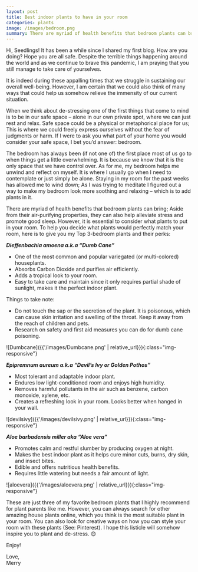 ```yaml
---
layout: post
title: Best indoor plants to have in your room
categories: plants
image: /images/bedroom.png
summary: There are myriad of health benefits that bedroom plants can bring; Aside from their air-purifying properties, they can also help alleviate stress and promote good sleep.
---
```


Hi, Seedlings! It has been a while since I shared my first blog. How are you doing? Hope you are all safe. Despite the terrible things happening around the world and as we continue to brave this pandemic, I am praying that you still manage to take care of yourselves. 

It is indeed during these appalling times that we struggle in sustaining our overall well-being. However, I am certain that we could also think of many ways that could help us somehow relieve the immensity of our current situation.  

When we think about de-stressing one of the first things that come to mind is to be in our safe space – alone in our own private spot, where we can just rest and relax. Safe space could be a physical or metaphorical place for us; This is where we could freely express ourselves without the fear of judgments or harm.  If I were to ask you what part of your home you would consider your safe space, I bet you’d answer: bedroom. 

The bedroom has always been (if not one of) the first place most of us go to when things get a little overwhelming. It is because we know that it is the only space that we have control over. As for me, my bedroom helps me unwind and reflect on myself. It is where I usually go when I need to contemplate or just simply be alone. Staying in my room for the past weeks has allowed me to wind down; As I was trying to meditate I figured out a way to make my bedroom look more soothing and relaxing – which is to add plants in it. 

There are myriad of health benefits that bedroom plants can bring; Aside from their air-purifying properties, they can also help alleviate stress and promote good sleep. However, it is essential to consider what plants to put in your room. To help you decide what plants would perfectly match your room, here is to give you my Top 3-bedroom plants and their perks: 

***Dieffenbachia amoena a.k.a “Dumb Cane”***
 
-	One of the most common and popular variegated (or multi-colored) houseplants. 
-	Absorbs Carbon Dioxide and purifies air efficiently. 
-	Adds a tropical look to your room. 
-	Easy to take care and maintain since it only requires partial shade of sunlight, makes it the perfect indoor plant.

Things to take note: 

-	Do not touch the sap or the secretion of the plant. It is poisonous, which can cause skin irritation and swelling of the throat. Keep it away from the reach of children and pets. 
-	Research on safety and first aid measures you can do for dumb cane poisoning. 

![Dumbcane]({{'/images/Dumbcane.png' | relative_url}}){:class="img-responsive"}


 ***Epipremnum aureum a.k.a “Devil’s Ivy or Golden Pothos”***
 
-	Most tolerant and adaptable indoor plant. 
-	Endures low light-conditioned room and enjoys high humidity. 
-	Removes harmful pollutants in the air such as benzene, carbon monoxide, xylene, etc. 
-	Creates a refreshing look in your room. Looks better when hanged in your wall. 

![devilsivy]({{'/images/devilsivy.png' | relative_url}}){:class="img-responsive"}


***Aloe barbadensis miller aka “Aloe vera”***

-	Promotes calm and restful slumber by producing oxygen at night.
-	Makes the best indoor plant as it helps cure minor cuts, burns, dry skin, and insect bites. 
-	Edible and offers nutritious health benefits. 
-	Requires little watering but needs a fair amount of light. 

![aloevera]({{'/images/aloevera.png' | relative_url}}){:class="img-responsive"}


These are just three of my favorite bedroom plants that I highly recommend for plant parents like me. However, you can always search for other amazing house plants online, which you think is the most suitable plant in your room. You can also look for creative ways on how you can style your room with these plants (See: Pinterest). I hope this listicle will somehow inspire you to plant and de-stress. 😊

Enjoy! 





<div class="mt-5">Love,</div>
<div class="signature">Merry</div>
